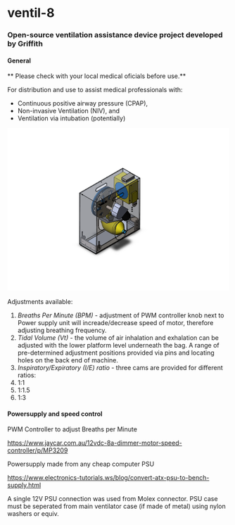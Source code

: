 # ventil-8

### Open-source ventilation assistance device project developed by Griffith 

#### General

** Please check with your local medical oficials before use.**

For distribution and use to assist medical professionals with:

* Continuous positive airway pressure (CPAP), 
* Non-invasive Ventilation (NIV), and 
* Ventilation via intubation (potentially) 

![GitHub Logo](/images/cad1.PNG)

Adjustments available:

1. *Breaths Per Minute (BPM)* - adjustment of PWM controller knob next to Power supply unit will increade/decrease speed of motor, therefore adjusting breathing frequency.
1. *Tidal Volume (Vt)* - the volume of air inhalation and exhalation can be adjusted with the lower platform level underneath the bag. A range of pre-determined adjustment positions provided via pins and locating holes on the back end of machine.
1. *Inspiratory/Expiratory (I/E) ratio* - three cams are provided for different ratios:
 1. 1:1
 1. 1:1.5
 1. 1:3



#### Powersupply and speed control 

PWM Controller to adjust Breaths per Minute

https://www.jaycar.com.au/12vdc-8a-dimmer-motor-speed-controller/p/MP3209

Powersupply made from any cheap computer PSU

https://www.electronics-tutorials.ws/blog/convert-atx-psu-to-bench-supply.html

A single 12V PSU connection was used from Molex connector. PSU case must be seperated from main ventilator case (if made of metal)
using nylon washers or equiv.
